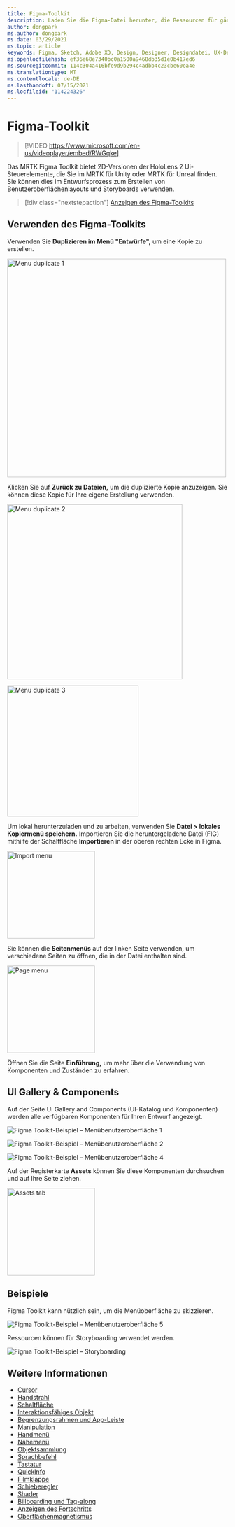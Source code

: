 ```yaml
---
title: Figma-Toolkit
description: Laden Sie die Figma-Datei herunter, die Ressourcen für gängige Ui-Bausteine enthält.
author: dongpark
ms.author: dongpark
ms.date: 03/29/2021
ms.topic: article
keywords: Figma, Sketch, Adobe XD, Design, Designer, Designdatei, UX-Design, HoloLens, MRTK, Mixed Reality Toolkit
ms.openlocfilehash: ef36e68e7340bc0a1500a9468db35d1e0b417ed6
ms.sourcegitcommit: 114c304a416bfe9d9b294c4adbb4c23cbe60ea4e
ms.translationtype: MT
ms.contentlocale: de-DE
ms.lasthandoff: 07/15/2021
ms.locfileid: "114224326"
---
```

# <a name="figma-toolkit"></a>Figma-Toolkit

> [!VIDEO https://www.microsoft.com/en-us/videoplayer/embed/RWGqke]

Das MRTK Figma Toolkit bietet 2D-Versionen der HoloLens 2 Ui-Steuerelemente, die Sie im MRTK für Unity oder MRTK für Unreal finden. Sie können dies im Entwurfsprozess zum Erstellen von Benutzeroberflächenlayouts und Storyboards verwenden.

> [!div class="nextstepaction"]
> [Anzeigen des Figma-Toolkits](https://www.figma.com/file/ltLag9SxjUIyLQFsp7NNE7/Figma-Toolkit-for-MRTK-%2F-HoloLens%2C-Windows-Mixed-Reality?node-id=116%3A4)

## <a name="how-to-use-figma-toolkit"></a>Verwenden des Figma-Toolkits
Verwenden Sie **Duplizieren im Menü "Entwürfe",** um eine Kopie zu erstellen.

<img src="images/UX_Figma_Use1.png" width="500px" alt="Menu duplicate 1"><br>

Klicken Sie auf **Zurück zu Dateien,** um die duplizierte Kopie anzuzeigen. Sie können diese Kopie für Ihre eigene Erstellung verwenden.

<img src="images/UX_Figma_Use2.png" width="400px" alt="Menu duplicate 2"><br>

<img src="images/UX_Figma_Use3.png" width="300px" alt="Menu duplicate 3"><br>

Um lokal herunterzuladen und zu arbeiten, verwenden Sie **Datei > lokales Kopiermenü speichern.** Importieren Sie die heruntergeladene Datei (FIG) mithilfe der Schaltfläche **Importieren** in der oberen rechten Ecke in Figma.

<img src="images/UX_FigmaToolkit_Import.png" width="200px" alt="Import menu"><br>

Sie können die **Seitenmenüs** auf der linken Seite verwenden, um verschiedene Seiten zu öffnen, die in der Datei enthalten sind.

<img src="images/UX_FigmaToolkit_PageMenu.png" width="200px" alt="Page menu"><br>

Öffnen Sie die Seite **Einführung,** um mehr über die Verwendung von Komponenten und Zuständen zu erfahren.

## <a name="ui-gallery--components"></a>UI Gallery & Components
Auf der Seite Ui Gallery and Components (UI-Katalog und Komponenten) werden alle verfügbaren Komponenten für Ihren Entwurf angezeigt.

![Figma Toolkit-Beispiel – Menübenutzeroberfläche 1](images/UX_FigmaToolkit_Components_Menu1.png)<br>

![Figma Toolkit-Beispiel – Menübenutzeroberfläche 2](images/UX_FigmaToolkit_Components_Menu2.png)<br>


![Figma Toolkit-Beispiel – Menübenutzeroberfläche 4](images/UX_FigmaToolkit_Components_Menu3a.png)<br>

Auf der Registerkarte **Assets** können Sie diese Komponenten durchsuchen und auf Ihre Seite ziehen.

<img src="images/UX_FigmaToolkit_Components_Menu3.png" width="200px" alt="Assets tab"><br>


## <a name="examples"></a>Beispiele

Figma Toolkit kann nützlich sein, um die Menüoberfläche zu skizzieren. 

![Figma Toolkit-Beispiel – Menübenutzeroberfläche 5](images/UX_FigmaToolkit_Examples_Menu.png)<br>


Ressourcen können für Storyboarding verwendet werden.

![Figma Toolkit-Beispiel – Storyboarding](images/UX_FigmaToolkit_Examples_Storyboarding.png)<br>


## <a name="see-also"></a>Weitere Informationen

* [Cursor](cursors.md)
* [Handstrahl](point-and-commit.md)
* [Schaltfläche](button.md)
* [Interaktionsfähiges Objekt](interactable-object.md)
* [Begrenzungsrahmen und App-Leiste](app-bar-and-bounding-box.md)
* [Manipulation](direct-manipulation.md)
* [Handmenü](hand-menu.md)
* [Nähemenü](near-menu.md)
* [Objektsammlung](object-collection.md)
* [Sprachbefehl](voice-input.md)
* [Tastatur](keyboard.md)
* [QuickInfo](tooltip.md)
* [Filmklappe](slate.md)
* [Schieberegler](slider.md)
* [Shader](shader.md)
* [Billboarding und Tag-along](billboarding-and-tag-along.md)
* [Anzeigen des Fortschritts](progress.md)
* [Oberflächenmagnetismus](surface-magnetism.md)
